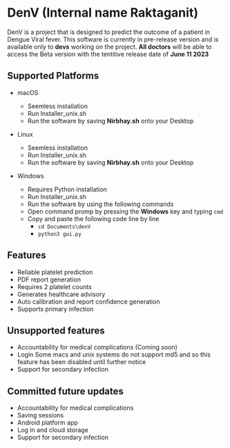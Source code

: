 # DenV (Internal name Raktaganit)

DenV is a project that is designed to predict the outcome of a patient in Dengue Viral fever. This software is currently in pre-release version and is available only to **devs** working on the project. 
**All doctors** will be able to access the Beta version with the tentitive release date of **June 11 2023**

## Supported Platforms 

- macOS 
    - Seemless installation 
    - Run Installer_unix.sh
    - Run the software by saving **Nirbhay.sh** onto your Desktop

- Linux 
    - Seemless installation 
    - Run Installer_unix.sh
    - Run the software by saving **Nirbhay.sh** onto your Desktop

- Windows 
    - Requires Python installation 
    - Run Installer_unix.sh
    - Run the software by using the following commands 
    - Open command promp by pressing the **Windows** key and typing `cmd`
    - Copy and paste the following code line by line 
        - `cd Documents\denV`
        - `python3 gui.py`

## Features 

- Reliable platelet prediction 
- PDF report generation 
- Requires 2 platelet counts 
- Generates healthcare advisory 
- Auto calibration and report confidence generation 
- Supports primary infection 

## Unsupported features 
- Accountability for medical complications (Coming soon)
- Login Some macs and unix systems do not support md5 and so this feature has been disabled until further notice
- Support for secondary infection

## Committed future updates 
- Accountability for medical complications
- Saving sessions 
- Android platform app
- Log in and cloud storage 
- Support for secondary infection
